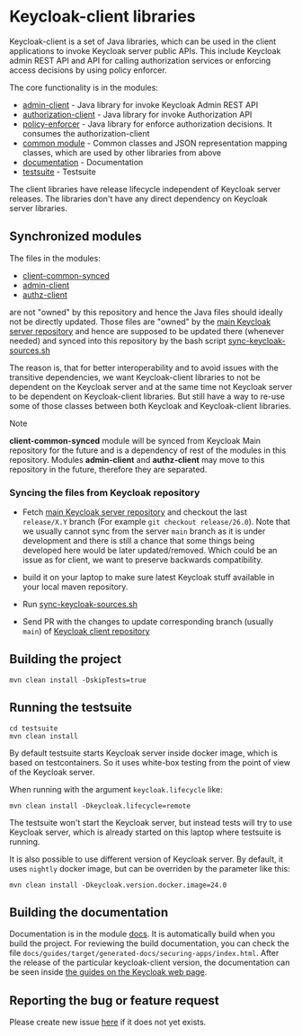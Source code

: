 # Keycloak-client libraries

Keycloak-client is a set of Java libraries, which can be used in the client applications to invoke Keycloak server public 
APIs. This include Keycloak admin REST API and API for calling authorization services or enforcing access decisions by using 
policy enforcer.

The core functionality is in the modules:
* [admin-client](admin-client) - Java library for invoke Keycloak Admin REST API
* [authorization-client](authz-client) - Java library for invoke Authorization API
* [policy-enforcer](policy-enforcer) - Java library for enforce authorization decisions. It consumes the authorization-client
* [common module](client-common-synced) - Common classes and JSON representation mapping classes, which are used by other 
  libraries from above 
* [documentation](docs) - Documentation
* [testsuite](testsuite) - Testsuite

The client libraries have release lifecycle independent of Keycloak server releases. The libraries don't have any direct 
dependency on Keycloak server libraries.  

## Synchronized modules

The files in the modules:

* [client-common-synced](client-common-synced)
* [admin-client](admin-client)
* [authz-client](authz-client)

are not "owned" by this repository and hence the Java files should ideally not be directly updated. Those files are "owned" by the [main Keycloak server repository](https://github.com/keycloak/keycloak)
and hence are supposed to be updated there (whenever needed) and synced into this repository by the bash script [sync-keycloak-sources.sh](.github/scripts/sync-keycloak-sources.sh)

The reason is, that for better interoperability and to avoid issues with the transitive dependencies, we want Keycloak-client libraries to not be
dependent on the Keycloak server and at the same time not Keycloak server to be dependent on Keycloak-client libraries. But still have a way to
re-use some of those classes between both Keycloak and Keycloak-client libraries.

> [!NOTE] 
> **client-common-synced** module will be synced from Keycloak Main repository for the future and is a dependency of rest of the modules in this repository. Modules **admin-client** and **authz-client** may move to this repository in the future, therefore they are separated.

### Syncing the files from Keycloak repository

* Fetch [main Keycloak server repository](https://github.com/keycloak/keycloak) and checkout the last `release/X.Y` branch (For example `git checkout release/26.0`). Note that we usually cannot
sync from the server `main` branch as it is under development and there is still a chance that some things being developed here would be later updated/removed. Which could be an issue as for client, we
want to preserve backwards compatibility.

* build it on your laptop to make sure latest Keycloak stuff available in your local maven repository.

* Run [sync-keycloak-sources.sh](.github/scripts/sync-keycloak-sources.sh)

* Send PR with the changes to update corresponding branch (usually `main`) of [Keycloak client repository](https://github.com/keycloak/keycloak-client)

## Building the project

```
mvn clean install -DskipTests=true
```

## Running the testsuite

```
cd testsuite
mvn clean install
```

By default testsuite starts Keycloak server inside docker image, which is based on testcontainers. So it uses white-box testing from the point of view of the Keycloak server. 

When running with the argument `keycloak.lifecycle` like:

```
mvn clean install -Dkeycloak.lifecycle=remote
```

The testsuite won't start the Keycloak server, but instead tests will try to use Keycloak server, which is already started on this laptop where testsuite is running.

It is also possible to use different version of Keycloak server. By default, it uses `nightly` docker image, but can be overriden by the parameter like this:

```
mvn clean install -Dkeycloak.version.docker.image=24.0
```

## Building the documentation

Documentation is in the module [docs](docs). It is automatically build when you build the project. For reviewing the 
build documentation, you can check the file `docs/guides/target/generated-docs/securing-apps/index.html`. After the 
release of the particular keycloak-client version, the documentation can be seen inside [the guides on the Keycloak web page](https://www.keycloak.org/guides#securing-apps).

## Reporting the bug or feature request

Please create new issue [here](https://github.com/keycloak/keycloak-client/issues) if it does not yet exists.
